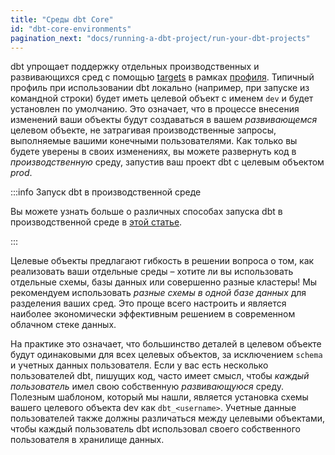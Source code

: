 ```yaml
---
title: "Среды dbt Core"
id: "dbt-core-environments"
pagination_next: "docs/running-a-dbt-project/run-your-dbt-projects"
---
```


dbt упрощает поддержку отдельных производственных и развивающихся сред с помощью [targets](/reference/dbt-jinja-functions/target.md) в рамках [профиля](/docs/core/connect-data-platform/profiles.yml). Типичный профиль при использовании dbt локально (например, при запуске из командной строки) будет иметь целевой объект с именем `dev` и будет установлен по умолчанию. Это означает, что в процессе внесения изменений ваши объекты будут создаваться в вашем _развивающемся_ целевом объекте, не затрагивая производственные запросы, выполняемые вашими конечными пользователями. Как только вы будете уверены в своих изменениях, вы можете развернуть код в _производственную_ среду, запустив ваш проект dbt с целевым объектом _prod_.

:::info Запуск dbt в производственной среде

Вы можете узнать больше о различных способах запуска dbt в производственной среде в [этой статье](/docs/deploy/deployments).

:::

Целевые объекты предлагают гибкость в решении вопроса о том, как реализовать ваши отдельные среды – хотите ли вы использовать отдельные схемы, базы данных или совершенно разные кластеры! Мы рекомендуем использовать _разные схемы в одной базе данных_ для разделения ваших сред. Это проще всего настроить и является наиболее экономически эффективным решением в современном облачном стекe данных.

На практике это означает, что большинство деталей в целевом объекте будут одинаковыми для всех целевых объектов, за исключением `schema` и учетных данных пользователя. Если у вас есть несколько пользователей dbt, пишущих код, часто имеет смысл, чтобы _каждый пользователь_ имел свою собственную _развивающуюся_ среду. Полезным шаблоном, который мы нашли, является установка схемы вашего целевого объекта dev как `dbt_<username>`. Учетные данные пользователей также должны различаться между целевыми объектами, чтобы каждый пользователь dbt использовал своего собственного пользователя в хранилище данных.